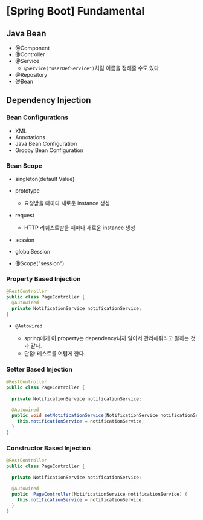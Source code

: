 # [Spring Boot] Fundamental



## Java Bean

- @Component
- @Controller
- @Service 
  - `@Service("userDefService")`처럼 이름을 정해줄 수도 있다
- @Repository
- @Bean



## Dependency Injection

### Bean Configurations

- XML
- Annotations
- Java Bean Configuration
- Grooby Bean Configuration



### Bean Scope

- singleton(default Value)
- prototype
  - 요청받을 때마다 새로운 instance 생성
- request
  - HTTP 리퀘스트받을 때마다 새로운 instance 생성
- session
- globalSession



- @Scope("session")



### Property Based Injection

```java
@RestController
public class PageController {
  @Autowired
  private NotificationService notificationService;
}
```

- `@Autowired`

  - spring에게 이 property는 dependency니까 알아서 관리해줘라고 말하는 것과 같다.
  - 단점: 테스트를 어렵게 한다.




### Setter Based Injection

```java
@RestController
public class PageController {
  
  private NotificationService notificationService;
  
  @Autowired
  public void setNotificationService(NotificationService notificationService) {
   	this.notificationService = notificationService; 
  }
}
```



### Constructor Based Injection

```java
@RestController
public class PageController {
  
  private NotificationService notificationService;
  
  @Autowired
  public  PageController(NotificationService notificationService) {
   	this.notificationService = notificationService; 
  }
}
```


